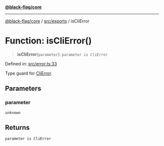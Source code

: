 [**@black-flag/core**](../../../README.md)

***

[@black-flag/core](../../../README.md) / [src/exports](../README.md) / isCliError

# Function: isCliError()

> **isCliError**(`parameter`): `parameter is CliError`

Defined in: [src/error.ts:33](https://github.com/Xunnamius/black-flag/blob/40d21584fb01de3f46f2fedf60011594304c55d4/src/error.ts#L33)

Type guard for [CliError](../classes/CliError.md).

## Parameters

### parameter

`unknown`

## Returns

`parameter is CliError`
